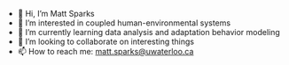 - 👋 Hi, I’m Matt Sparks
- 👀 I’m interested in coupled human-environmental systems
- 🌱 I’m currently learning data analysis and adaptation behavior modeling
- 💞️ I’m looking to collaborate on interesting things
- 📫 How to reach me: matt.sparks@uwaterloo.ca

<!---
mattsparks78/mattsparks78 is a ✨ special ✨ repository because its `README.md` (this file) appears on your GitHub profile.
You can click the Preview link to take a look at your changes.
--->
